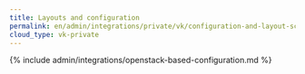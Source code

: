 ```yaml
---
title: Layouts and configuration
permalink: en/admin/integrations/private/vk/configuration-and-layout-scheme.html
cloud_type: vk-private
---
```


{% include admin/integrations/openstack-based-configuration.md %}
